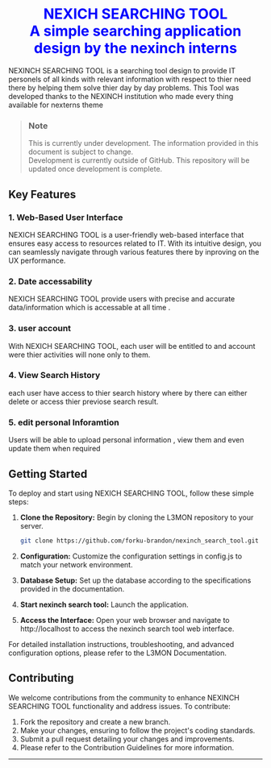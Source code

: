 <span style="text-align:center; color: blue;">

# NEXICH SEARCHING TOOL<br>A simple searching application design by the nexinch interns

</span>

NEXINCH SEARCHING TOOL is a searching tool design to provide IT personels of all kinds with relevant information with respect to thier need  there by helping them solve thier day by day problems.
This Tool was developed thanks to the NEXINCH institution who made every thing available for nexterns theme 
> ### Note 
> This is currently under development. The information provided in this document is subject to change.<br>
> Development is currently outside of GitHub. This repository will be updated once development is complete.


## Key Features

### 1. Web-Based User Interface

 NEXICH SEARCHING TOOL is a user-friendly web-based interface that ensures easy access to resources related to IT. With its intuitive design, you can seamlessly navigate through various features there by inproving on the UX performance.

### 2. Date accessability

NEXICH SEARCHING TOOL provide users with precise and accurate data/information  which is accessable at all time .

### 3. user account
With NEXICH SEARCHING TOOL, each user will be entitled to and account were thier activities will none only to them.
### 4. View Search History

each user have  access to thier search history where by there can either delete or access thier previose search result.

### 5. edit personal Inforamtion

Users will be able  to upload personal information , view them and even update them when required
## Getting Started

To deploy and start using NEXICH SEARCHING TOOL, follow these simple steps:

1. **Clone the Repository:** Begin by cloning the L3MON repository to your server.

   ```sh
   git clone https://github.com/forku-brandon/nexinch_search_tool.git
   ```


3. **Configuration:** Customize the configuration settings in config.js to match your network environment.

4. **Database Setup:** Set up the database according to the specifications provided in the documentation.

5. **Start nexinch search tool:** Launch the application.

6. **Access the Interface:** Open your web browser and navigate to http://localhost to access the nexinch search tool web interface.

For detailed installation instructions, troubleshooting, and advanced configuration options, please refer to the L3MON Documentation.


## Contributing
We welcome contributions from the community to enhance 
NEXINCH SEARCHING TOOL functionality and address issues. To contribute:

1. Fork the repository and create a new branch.
2. Make your changes, ensuring to follow the project's coding standards.
3. Submit a pull request detailing your changes and improvements.
4. Please refer to the Contribution Guidelines for more information.


<hr>

